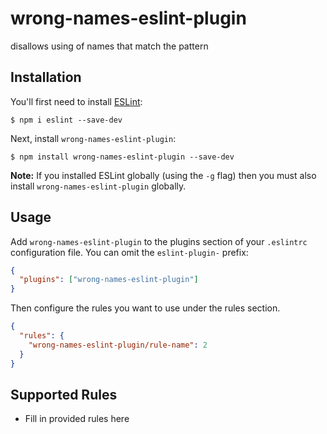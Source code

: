 # wrong-names-eslint-plugin

disallows using of names that match the pattern

## Installation

You'll first need to install [ESLint](http://eslint.org):

```
$ npm i eslint --save-dev
```

Next, install `wrong-names-eslint-plugin`:

```
$ npm install wrong-names-eslint-plugin --save-dev
```

**Note:** If you installed ESLint globally (using the `-g` flag) then you must also install `wrong-names-eslint-plugin` globally.

## Usage

Add `wrong-names-eslint-plugin` to the plugins section of your `.eslintrc` configuration file. You can omit the `eslint-plugin-` prefix:

```json
{
  "plugins": ["wrong-names-eslint-plugin"]
}
```

Then configure the rules you want to use under the rules section.

```json
{
  "rules": {
    "wrong-names-eslint-plugin/rule-name": 2
  }
}
```

## Supported Rules

- Fill in provided rules here
